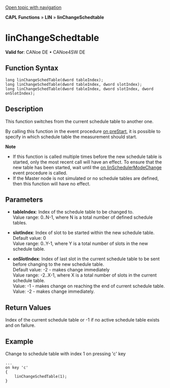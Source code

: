 [Open topic with navigation](../../../../../CANoeDEFamily.htm#Topics/CAPLFunctions/LIN/Functions/CAPLfunctionLINChangeSchedtable.md)

**CAPL Functions** » **LIN** » **linChangeSchedtable**

# linChangeSchedtable

**Valid for**: CANoe DE • CANoe4SW DE

## Function Syntax

```
long linChangeSchedTable(dword tableIndex);
long linChangeSchedTable(dword tableIndex, dword slotIndex);
long linChangeSchedTable(dword tableIndex, dword slotIndex, dword onSlotIndex);
```

## Description

This function switches from the current schedule table to another one.

By calling this function in the event procedure [on preStart](../../Other/EventProcedures/CAPLfunctionsEventproceduresMeasurementSystem.md), it is possible to specify in which schedule table the measurement should start.

**Note**

- If this function is called multiple times before the new schedule table is started, only the most recent call will have an effect. To ensure that the new table has been started, wait until the [on linSchedulerModeChange](../EventProcedures/CAPLfunctionOnLINSchedulerModeChange.md) event procedure is called.
- If the Master node is not simulated or no schedule tables are defined, then this function will have no effect.

## Parameters

- **tableIndex**: Index of the schedule table to be changed to.  
  Value range: 0..N-1, where N is a total number of defined schedule tables.

- **slotIndex**: Index of slot to be started within the new schedule table.  
  Default value: 0  
  Value range: 0..Y-1, where Y is a total number of slots in the new schedule table.

- **onSlotIndex**: Index of last slot in the current schedule table to be sent before changing to the new schedule table.  
  Default value: -2 - makes change immediately  
  Value range: -2..X-1, where X is a total number of slots in the current schedule table.  
  Value: -1 - makes change on reaching the end of current schedule table.  
  Value: -2 - makes change immediately.

## Return Values

Index of the current schedule table or -1 if no active schedule table exists and on failure.

## Example

Change to schedule table with index 1 on pressing 'c' key

```
...
on key 'c'
{
    linChangeSchedTable(1);
}
```
